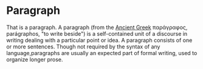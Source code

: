 # Paragraph

That is a paragraph. A paragraph (from the [Ancient Greek](https://en.wikipedia.org/wiki/Ancient_Greek) παράγραφος, parágraphos, "to write beside") is a self-contained unit of a discourse in writing dealing with a particular point or idea. A paragraph consists of one or more sentences. Though not required by the syntax of any language,paragraphs are usually an expected part of formal writing, used to organize longer prose.
